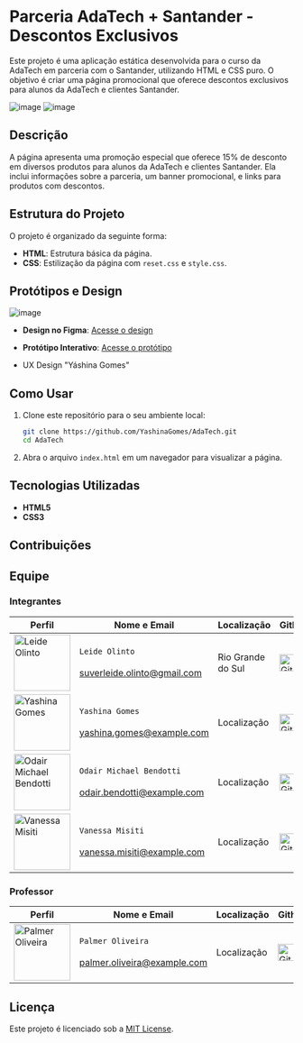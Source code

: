 # Parceria AdaTech + Santander - Descontos Exclusivos

Este projeto é uma aplicação estática desenvolvida para o curso da AdaTech em parceria com o Santander, utilizando HTML e CSS puro. O objetivo é criar uma página promocional que oferece descontos exclusivos para alunos da AdaTech e clientes Santander.

![image](https://github.com/user-attachments/assets/52f38432-e368-46a3-9914-9746bf720b38)
![image](https://github.com/user-attachments/assets/bd1ea2a7-e7fb-4b1f-9c62-dd2b644511a0)

## Descrição

A página apresenta uma promoção especial que oferece 15% de desconto em diversos produtos para alunos da AdaTech e clientes Santander. Ela inclui informações sobre a parceria, um banner promocional, e links para produtos com descontos.

## Estrutura do Projeto

O projeto é organizado da seguinte forma:

- **HTML**: Estrutura básica da página.
- **CSS**: Estilização da página com `reset.css` e `style.css`.
  
## Protótipos e Design

![image](https://github.com/user-attachments/assets/784e445b-1d62-42ec-8d92-9be10f491b21)

- **Design no Figma**: [Acesse o design](https://www.figma.com/design/d6hvRG8YnxVAgX2zei08hZ/AdaTech?node-id=0-1&t=FMhssOZyjaIabdgh-1)
- **Protótipo Interativo**: [Acesse o protótipo](https://www.figma.com/proto/d6hvRG8YnxVAgX2zei08hZ/AdaTech?page-id=0%3A1&node-id=26-331&viewport=1546%2C416%2C0.39&t=RDoMdMQKdR1Cx4iQ-1&scaling=min-zoom&content-scaling=fixed)

- UX Design "Yáshina Gomes"

## Como Usar

1. Clone este repositório para o seu ambiente local:
   ```bash
   git clone https://github.com/YashinaGomes/AdaTech.git
   cd AdaTech
   ```

2. Abra o arquivo `index.html` em um navegador para visualizar a página.

## Tecnologias Utilizadas

- **HTML5**
- **CSS3**

## Contribuições
## Equipe

### Integrantes

| Perfil | Nome e Email | Localização | Github | Linkedin |
| ---------------- | -------------------------- | --------- | --------- | --------- |
| <img width="100" alt="Leide Olinto" src="https://media.licdn.com/dms/image/v2/D4D03AQGYYll-xjLkog/profile-displayphoto-shrink_800_800/profile-displayphoto-shrink_800_800/0/1713807555532?e=1729123200&v=beta&t=-1DHMtsXTrSPc_ZH92Lh5gte3ZQEpcG07JoG8PTZ9qc"> | `Leide Olinto`<br><br>suverleide.olinto@gmail.com | Rio Grande do Sul | <a href="https://github.com/yashinagomes"> <img height="30" alt="GitHub da Yashina" src="https://img.shields.io/badge/-Github-000?style=flat-square&logo=Github&logoColor=white"></a> | [![LinkedIn](https://img.shields.io/badge/LinkedIn-0077B5?style=for-the-badge&logo=linkedin&logoColor=white)](https://www.linkedin.com/in/yashina-gomes/)  |
| <img width="100" alt="Yashina Gomes" src="https://media.licdn.com/dms/image/v2/D4D03AQE0ffyD_yV-oQ/profile-displayphoto-shrink_800_800/profile-displayphoto-shrink_800_800/0/1711468558815?e=1729123200&v=beta&t=w_16izJtoFswGUquc_l4nkpFCOwf1CLUwSzIHybvKYE"> | `Yashina Gomes`<br><br>yashina.gomes@example.com | Localização | <a href="https://github.com/yashinagomes"> <img height="30" alt="GitHub da Yashina" src="https://img.shields.io/badge/-Github-000?style=flat-square&logo=Github&logoColor=white"></a> | [![LinkedIn](https://img.shields.io/badge/LinkedIn-0077B5?style=for-the-badge&logo=linkedin&logoColor=white)](https://www.linkedin.com/in/yashina-gomes/) |
| <img width="100" alt="Odair Michael Bendotti" src="https://media.licdn.com/dms/image/D5603AQFNzu20VoM4zA/profile-displayphoto-shrink_800_800/0/1694654910271?e=1729123200&v=beta&t=AbT8dkjDrHJ9rgsGRBYrS50xIxVN2qELsB-WD1Q_qEM"> | `Odair Michael Bendotti`<br><br>odair.bendotti@example.com | Localização | <a href="https://github.com/odairbendotti"> <img height="30" alt="GitHub do Odair" src="https://img.shields.io/badge/-Github-000?style=flat-square&logo=Github&logoColor=white"></a> | [![LinkedIn](https://img.shields.io/badge/LinkedIn-0077B5?style=for-the-badge&logo=linkedin&logoColor=white)](https://www.linkedin.com/in/odair-bendotti/) |
| <img width="100" alt="Vanessa Misiti" src="https://media.licdn.com/dms/image/D4D03AQH3z7M5uGyIvA/profile-displayphoto-shrink_800_800/0/1714913403450?e=1729123200&v=beta&t=j2MYzmROQF72QpLhjkJKD2WGOGWZFBhD2nbd_EieWNs"> | `Vanessa Misiti`<br><br>vanessa.misiti@example.com | Localização | <a href="https://github.com/vanessamisiti"> <img height="30" alt="GitHub da Vanessa" src="https://img.shields.io/badge/-Github-000?style=flat-square&logo=Github&logoColor=white"></a> | [![LinkedIn](https://img.shields.io/badge/LinkedIn-0077B5?style=for-the-badge&logo=linkedin&logoColor=white)](https://www.linkedin.com/in/vanessa-misiti/) |

### Professor

| Perfil | Nome e Email | Localização | Github | Linkedin |
| ---------------- | -------------------------- | --------- | --------- | --------- |
| <img width="100" alt="Palmer Oliveira" src="https://media.licdn.com/dms/image/D4D03AQH40-QeTSDoVQ/profile-displayphoto-shrink_800_800/0/1719718035111?e=1729123200&v=beta&t=NIB3vkBOMJ0F5zReDeUc6832xzHHbYPUH79vvjuoDis"> | `Palmer Oliveira`<br><br>palmer.oliveira@example.com | Localização | <a href="https://github.com/palmeroliveira"> <img height="30" alt="GitHub do Palmer" src="https://img.shields.io/badge/-Github-000?style=flat-square&logo=Github&logoColor=white"></a> | [![LinkedIn](https://img.shields.io/badge/LinkedIn-0077B5?style=for-the-badge&logo=linkedin&logoColor=white)](https://www.linkedin.com/in/palmer-oliveira/) |




## Licença

Este projeto é licenciado sob a [MIT License](LICENSE).

